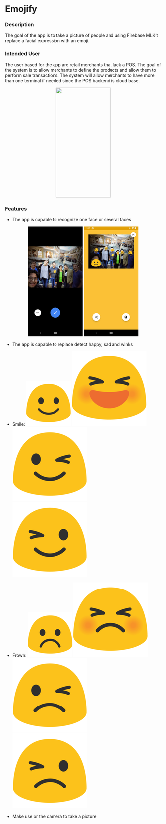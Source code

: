 # Emojify

### Description
The goal of the app is to take a picture of people and using Firebase MLKit replace a facial 
expression with an emoji.

### Intended User
The user based for the app are retail merchants that lack a POS. The goal of the system is to allow 
merchants to define the products and allow them to perform sale transactions. The system will allow 
merchants to have more than one terminal if needed since the POS backend is cloud base.

<p align="center">
    <img src="/images/demo_single_face.gif " alt="" data-canonical-src="/images/demo_single_face.gif " width="176" height="353" />
</p>

### Features
- The app is capable to recognize one face or several faces

<p align="center">
    <img src="/images/faces.png" alt="" data-canonical-src="/images/faces.png" width="176" height="353" />
    <img src="/images/multiple_faces.png" alt="" data-canonical-src="/images/multiple_faces.png" width="176" height="353" />
</p>

- The app is capable to replace detect happy, sad and winks

 - Smile: 
    ![](/images/smile.png)
    ![](/images/closed_smile.png)
    ![](/images/leftwink.png)
    ![](/images/rightwink.png)

 - Frown: 
    ![](/images/frown.png)
    ![](/images/closed_frown.png)
    ![](/images/leftwinkfrown.png)
    ![](/images/rightwinkfrown.png)

- Make use or the camera to take a picture
